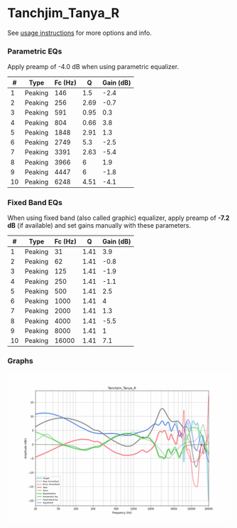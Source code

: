 # Tanchjim_Tanya_R
See [usage instructions](https://github.com/jaakkopasanen/AutoEq#usage) for more options and info.

### Parametric EQs
Apply preamp of -4.0 dB when using parametric equalizer.

|   # | Type    |   Fc (Hz) |    Q |   Gain (dB) |
|-----|---------|-----------|------|-------------|
|   1 | Peaking |       146 | 1.5  |        -2.4 |
|   2 | Peaking |       256 | 2.69 |        -0.7 |
|   3 | Peaking |       591 | 0.95 |         0.3 |
|   4 | Peaking |       804 | 0.66 |         3.8 |
|   5 | Peaking |      1848 | 2.91 |         1.3 |
|   6 | Peaking |      2749 | 5.3  |        -2.5 |
|   7 | Peaking |      3391 | 2.63 |        -5.4 |
|   8 | Peaking |      3966 | 6    |         1.9 |
|   9 | Peaking |      4447 | 6    |        -1.8 |
|  10 | Peaking |      6248 | 4.51 |        -4.1 |

### Fixed Band EQs
When using fixed band (also called graphic) equalizer, apply preamp of **-7.2 dB** (if available) and set gains manually with these parameters.

|   # | Type    |   Fc (Hz) |    Q |   Gain (dB) |
|-----|---------|-----------|------|-------------|
|   1 | Peaking |        31 | 1.41 |         3.9 |
|   2 | Peaking |        62 | 1.41 |        -0.8 |
|   3 | Peaking |       125 | 1.41 |        -1.9 |
|   4 | Peaking |       250 | 1.41 |        -1.1 |
|   5 | Peaking |       500 | 1.41 |         2.5 |
|   6 | Peaking |      1000 | 1.41 |         4   |
|   7 | Peaking |      2000 | 1.41 |         1.3 |
|   8 | Peaking |      4000 | 1.41 |        -5.5 |
|   9 | Peaking |      8000 | 1.41 |         1   |
|  10 | Peaking |     16000 | 1.41 |         7.1 |

### Graphs
![](./Tanchjim_Tanya_R.png)
